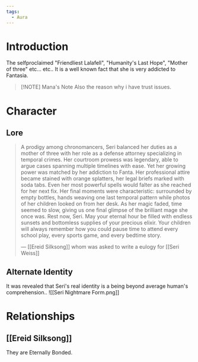 ```yaml
---
tags:
  - Aura
---
```

# Introduction
The selfproclaimed "Friendliest Lalafell", "Humanity's Last Hope", "Mother of three" etc... etc.. 
It is a well known fact that she is very addicted to Fantasia.

> [!NOTE] Mana's Note
> Also the reason why i have trust issues.

# Character
## Lore
> A prodigy among chronomancers, Seri balanced her duties as a mother of three with her role as a defense attorney specializing in temporal crimes. Her courtroom prowess was legendary, able to argue cases spanning multiple timelines with ease. Yet her growing power was matched by her addiction to Fanta. Her professional attire became stained with orange splatters, her legal briefs marked with soda tabs. Even her most powerful spells would falter as she reached for her next fix. Her final moments were characteristic: surrounded by empty bottles, hands weaving one last temporal pattern while photos of her children looked on from her desk. As her magic faded, time seemed to slow, giving us one final glimpse of the brilliant mage she once was.
> Rest now, Seri. May your eternal hour be filled with endless sunsets and bottomless supplies of your precious elixir. Your children will always remember how you could pause time to attend every school play, every sports game, and every bedtime story.
> 
> — [[Ereid Silksong]] whom was asked to write a eulogy for [[Seri Weiss]]

## Alternate Identity
It was revealed that Seri's real identity is a being beyond average human's comprehension..
![[Seri Nightmare Form.png]]
# Relationships
## [[Ereid Silksong]]
They are Eternally Bonded.